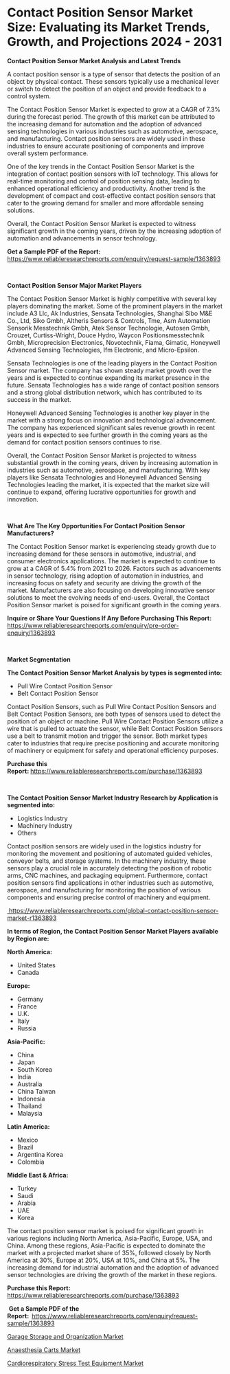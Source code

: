 <p><h1>Contact Position Sensor Market Size: Evaluating its Market Trends, Growth, and Projections 2024 - 2031</h1></p><p><strong>Contact Position Sensor Market Analysis and Latest Trends</strong></p>
<p><p>A contact position sensor is a type of sensor that detects the position of an object by physical contact. These sensors typically use a mechanical lever or switch to detect the position of an object and provide feedback to a control system.</p><p>The Contact Position Sensor Market is expected to grow at a CAGR of 7.3% during the forecast period. The growth of this market can be attributed to the increasing demand for automation and the adoption of advanced sensing technologies in various industries such as automotive, aerospace, and manufacturing. Contact position sensors are widely used in these industries to ensure accurate positioning of components and improve overall system performance.</p><p>One of the key trends in the Contact Position Sensor Market is the integration of contact position sensors with IoT technology. This allows for real-time monitoring and control of position sensing data, leading to enhanced operational efficiency and productivity. Another trend is the development of compact and cost-effective contact position sensors that cater to the growing demand for smaller and more affordable sensing solutions.</p><p>Overall, the Contact Position Sensor Market is expected to witness significant growth in the coming years, driven by the increasing adoption of automation and advancements in sensor technology.</p></p>
<p><strong>Get a Sample PDF of the Report:&nbsp;</strong> <a href="https://www.reliableresearchreports.com/enquiry/request-sample/1363893">https://www.reliableresearchreports.com/enquiry/request-sample/1363893</a></p>
<p>&nbsp;</p>
<p><strong>Contact Position Sensor Major Market Players</strong></p>
<p><p>The Contact Position Sensor Market is highly competitive with several key players dominating the market. Some of the prominent players in the market include A3 Llc, Ak Industries, Sensata Technologies, Shanghai Sibo M&E Co., Ltd, Siko Gmbh, Altheris Sensors & Controls, Tme, Asm Automation Sensorik Messtechnik Gmbh, Atek Sensor Technologie, Autosen Gmbh, Crouzet, Curtiss-Wright, Douce Hydro, Waycon Positionsmesstechnik Gmbh, Microprecision Electronics, Novotechnik, Fiama, Gimatic, Honeywell Advanced Sensing Technologies, Ifm Electronic, and Micro-Epsilon.</p><p>Sensata Technologies is one of the leading players in the Contact Position Sensor market. The company has shown steady market growth over the years and is expected to continue expanding its market presence in the future. Sensata Technologies has a wide range of contact position sensors and a strong global distribution network, which has contributed to its success in the market.</p><p>Honeywell Advanced Sensing Technologies is another key player in the market with a strong focus on innovation and technological advancement. The company has experienced significant sales revenue growth in recent years and is expected to see further growth in the coming years as the demand for contact position sensors continues to rise.</p><p>Overall, the Contact Position Sensor Market is projected to witness substantial growth in the coming years, driven by increasing automation in industries such as automotive, aerospace, and manufacturing. With key players like Sensata Technologies and Honeywell Advanced Sensing Technologies leading the market, it is expected that the market size will continue to expand, offering lucrative opportunities for growth and innovation.</p></p>
<p>&nbsp;</p>
<p><strong>What Are The Key Opportunities For Contact Position Sensor Manufacturers?</strong></p>
<p><p>The Contact Position Sensor market is experiencing steady growth due to increasing demand for these sensors in automotive, industrial, and consumer electronics applications. The market is expected to continue to grow at a CAGR of 5.4% from 2021 to 2026. Factors such as advancements in sensor technology, rising adoption of automation in industries, and increasing focus on safety and security are driving the growth of the market. Manufacturers are also focusing on developing innovative sensor solutions to meet the evolving needs of end-users. Overall, the Contact Position Sensor market is poised for significant growth in the coming years.</p></p>
<p><strong>Inquire or Share Your Questions If Any Before Purchasing This Report:</strong> <a href="https://www.reliableresearchreports.com/enquiry/pre-order-enquiry/1363893">https://www.reliableresearchreports.com/enquiry/pre-order-enquiry/1363893</a></p>
<p>&nbsp;</p>
<p><strong>Market Segmentation</strong></p>
<p><strong>The Contact Position Sensor Market Analysis by types is segmented into:</strong></p>
<p><ul><li>Pull Wire Contact Position Sensor</li><li>Belt Contact Position Sensor</li></ul></p>
<p><p>Contact Position Sensors, such as Pull Wire Contact Position Sensors and Belt Contact Position Sensors, are both types of sensors used to detect the position of an object or machine. Pull Wire Contact Position Sensors utilize a wire that is pulled to actuate the sensor, while Belt Contact Position Sensors use a belt to transmit motion and trigger the sensor. Both market types cater to industries that require precise positioning and accurate monitoring of machinery or equipment for safety and operational efficiency purposes.</p></p>
<p><strong>Purchase this Report:&nbsp;</strong><a href="https://www.reliableresearchreports.com/purchase/1363893">https://www.reliableresearchreports.com/purchase/1363893</a></p>
<p>&nbsp;</p>
<p><strong>The Contact Position Sensor Market Industry Research by Application is segmented into:</strong></p>
<p><ul><li>Logistics Industry</li><li>Machinery Industry</li><li>Others</li></ul></p>
<p><p>Contact position sensors are widely used in the logistics industry for monitoring the movement and positioning of automated guided vehicles, conveyor belts, and storage systems. In the machinery industry, these sensors play a crucial role in accurately detecting the position of robotic arms, CNC machines, and packaging equipment. Furthermore, contact position sensors find applications in other industries such as automotive, aerospace, and manufacturing for monitoring the position of various components and ensuring precise control of machinery and equipment.</p></p>
<p><a href="https://www.reliableresearchreports.com/global-contact-position-sensor-market-r1363893">&nbsp;https://www.reliableresearchreports.com/global-contact-position-sensor-market-r1363893</a></p>
<p><strong>In terms of Region, the Contact Position Sensor Market Players available by Region are:</strong></p>
<p>
    <p> <strong> North America: </strong>
        <ul>
            <li>United States</li>
            <li>Canada</li>
        </ul>
        </p> 
    <p> <strong> Europe: </strong>
        <ul>
            <li>Germany</li>
            <li>France</li>
            <li>U.K.</li>
            <li>Italy</li>
            <li>Russia</li>
        </ul>
        </p> 
    <p> <strong> Asia-Pacific: </strong>
        <ul>
            <li>China</li>
            <li>Japan</li>
            <li>South Korea</li>
            <li>India</li>
            <li>Australia</li>
            <li>China Taiwan</li>
            <li>Indonesia</li>
            <li>Thailand</li>
            <li>Malaysia</li>
        </ul>
        </p> 
    <p> <strong> Latin America: </strong>
        <ul>
            <li>Mexico</li>
            <li>Brazil</li>
            <li>Argentina Korea</li>
            <li>Colombia</li>
        </ul>
        </p> 
    <p> <strong> Middle East & Africa: </strong>
        <ul>
            <li>Turkey</li>
            <li>Saudi</li>
            <li>Arabia</li>
            <li>UAE</li>
            <li>Korea</li>
        </ul>
    </p>
    </p>
<p><p>The contact position sensor market is poised for significant growth in various regions including North America, Asia-Pacific, Europe, USA, and China. Among these regions, Asia-Pacific is expected to dominate the market with a projected market share of 35%, followed closely by North America at 30%, Europe at 20%, USA at 10%, and China at 5%. The increasing demand for industrial automation and the adoption of advanced sensor technologies are driving the growth of the market in these regions.</p></p>
<p><strong>Purchase this Report: </strong><a href="https://www.reliableresearchreports.com/purchase/1363893">https://www.reliableresearchreports.com/purchase/1363893</a></p>
<p>&nbsp;<strong>Get a Sample PDF of the Report:&nbsp;&nbsp;</strong><a href="https://www.reliableresearchreports.com/enquiry/request-sample/1363893">https://www.reliableresearchreports.com/enquiry/request-sample/1363893</a></p>
<p><strong></strong></p>
<p><p><a href="https://www.linkedin.com/pulse/garage-storage-organization-market-size-reveals-best-marketing-zmeie?trackingId=hvNgJVvxp4c6MNqZeP%2BvLQ%3D%3D">Garage Storage and Organization Market</a></p><p><a href="https://www.linkedin.com/pulse/anaesthesia-carts-market-analysis-sze-forecasted-period-x2uje?trackingId=RxYl2appGFfY6ae0aprtig%3D%3D">Anaesthesia Carts Market</a></p><p><a href="https://www.linkedin.com/pulse/cardiorespiratory-stress-test-equipment-market-exploring-tkwne?trackingId=x5OiHlzL42anIS8YLX789A%3D%3D">Cardiorespiratory Stress Test Equipment Market</a></p></p>